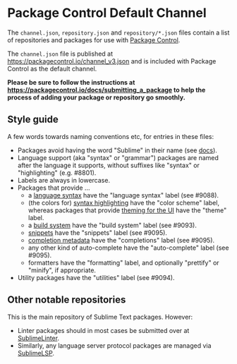 # Package Control Default Channel

The `channel.json`, `repository.json` and `repository/*.json` files contain a
list of repositories and packages for use with
[Package Control](https://packagecontrol.io).

The `channel.json` file is published at https://packagecontrol.io/channel_v3.json
and is included with Package Control as the default channel.

**Please be sure to follow the instructions at
https://packagecontrol.io/docs/submitting_a_package to help the process of adding your
package or repository go smoothly.**

## Style guide

A few words towards naming conventions etc, for entries in these files:

- Packages avoid having the word "Sublime" in their name (see [docs](https://packagecontrol.io/docs/submitting_a_package#Step_2)). 
- Language support (aka "syntax" or "grammar") packages are named after the language it supports, without suffixes like "syntax" or "highlighting" (e.g. #8801).
- Labels are always in lowercase.
- Packages that provide ... 
  - a [language syntax](https://www.sublimetext.com/docs/syntax.html) have the "language syntax" label (see #9088).
  - (the colors for) [syntax highlighting](https://www.sublimetext.com/docs/color_schemes.html) have the "color scheme" label, whereas packages that provide [theming for the UI](https://www.sublimetext.com/docs/themes.html) have the "theme" label.
  - a [build system](https://www.sublimetext.com/docs/build_systems.html) have the "build system" label (see #9093).
  - [snippets](https://www.sublimetext.com/docs/completions.html#snippets) have the "snippets" label (see #9095).
  - [completion metadata](https://www.sublimetext.com/docs/completions.html#completion-metadata) have the "completions" label (see #9095).
  - any other kind of auto-complete have the "auto-complete" label (see #9095).
  - formatters have the "formatting" label, and optionally "prettify" or "minify", if appropriate.
- Utility packages have the "utilities" label (see #9094).

## Other notable repositories

This is the main repository of Sublime Text packages. However:

- Linter packages should in most cases be submitted over at [SublimeLinter](https://github.com/SublimeLinter/package_control_channel).
- Similarly, any language server protocol packages are managed via [SublimeLSP](https://github.com/sublimelsp/repository).
